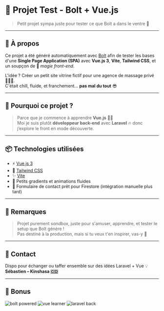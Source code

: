 # 🌿 Projet Test - Bolt + Vue.js

> Petit projet sympa juste pour tester ce que Bolt a dans le ventre 🚀

---

## 🧪 À propos

Ce projet a été généré automatiquement avec [Bolt](https://bolt.new) afin de tester les bases d'une **Single Page Application (SPA)** avec **Vue.js 3**, **Vite**, **Tailwind CSS**, et un soupçon de 🔮 *magie front-end*.

L'idée ? Créer un petit site vitrine fictif pour une agence de massage privé 💆‍♀️💙.  
C'était chill, fluide, et franchement… **pas mal du tout** 😎

---

## 🧠 Pourquoi ce projet ?

> Parce que je commence à apprendre **Vue.js** 🧑‍💻  
> Moi je suis plutôt **développeur back-end** avec **Laravel** 🔥 donc j’explore le front en mode découverte.

---

## 📦 Technologies utilisées

- ⚡ [Vue.js 3](https://vuejs.org/)
- 🎨 [Tailwind CSS](https://tailwindcss.com/)
- ✨ [Vite](https://vitejs.dev/)
- 🌈 Petits gradients et animations fluides
- 📄 Formulaire de contact prêt pour Firestore (intégration manuelle plus tard)

---

## 🧸 Remarques

> Projet purement *sandbox*, juste pour s'amuser, apprendre, et tester le setup que Bolt génère !  
> Pas destiné à la production, mais si tu veux t'en inspirer, vas-y 🙌

---

## 💌 Contact

Dispo pour échanger ou taffer ensemble sur des idées Laravel + Vue 💡  
**Sébastien – Kinshasa 🇨🇩**

---

## 💬 Bonus

![bolt powered](https://img.shields.io/badge/Powered%20by-Bolt-6c47ff?style=flat-square&logo=zapier&logoColor=white)
![vue learner](https://img.shields.io/badge/Learning-Vue.js-brightgreen?style=flat-square&logo=vue.js)
![laravel back](https://img.shields.io/badge/Back-end-Laravel-f9322c?style=flat-square&logo=laravel)
